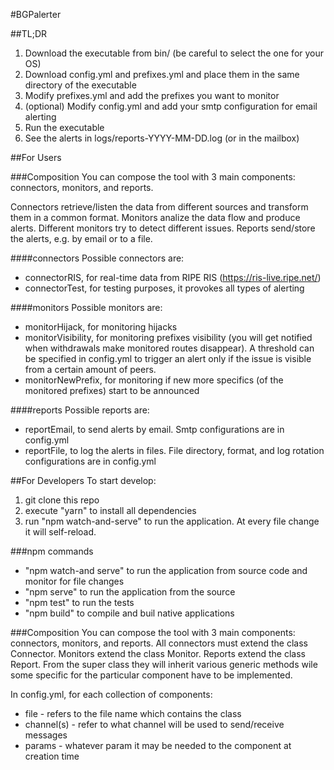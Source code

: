 #BGPalerter


##TL;DR

1. Download the executable from bin/ (be careful to select the one for your OS)
2. Download config.yml and prefixes.yml and place them in the same directory of the executable
3. Modify prefixes.yml and add the prefixes you want to monitor
4. (optional) Modify config.yml and add your smtp configuration for email alerting
5. Run the executable
6. See the alerts in logs/reports-YYYY-MM-DD.log (or in the mailbox)

##For Users

###Composition
You can compose the tool with 3 main components: connectors, monitors, and reports.

Connectors retrieve/listen the data from different sources and transform them in a common format.
Monitors analize the data flow and produce alerts. Different monitors try to detect different issues.
Reports send/store the alerts, e.g. by email or to a file.

####connectors
Possible connectors are:
* connectorRIS, for real-time data from RIPE RIS (https://ris-live.ripe.net/)
* connectorTest, for testing purposes, it provokes all types of alerting

####monitors
Possible monitors are:
* monitorHijack, for monitoring hijacks
* monitorVisibility, for monitoring prefixes visibility (you will get notified when withdrawals make monitored routes disappear). A threshold can be specified in config.yml to trigger an alert only if the issue is visible from a certain amount of peers.
* monitorNewPrefix, for monitoring if new more specifics (of the monitored prefixes) start to be announced

####reports
Possible reports are:
* reportEmail, to send alerts by email. Smtp configurations are in config.yml
* reportFile, to log the alerts in files. File directory, format, and log rotation configurations are in config.yml

##For Developers
To start develop:
1. git clone this repo
2. execute "yarn" to install all dependencies
3. run "npm watch-and-serve" to run the application. At every file change it will self-reload.

###npm commands
* "npm watch-and serve" to run the application from source code and monitor for file changes
* "npm serve" to run the application from the source
* "npm test" to run the tests
* "npm build" to compile and buil native applications

###Composition
You can compose the tool with 3 main components: connectors, monitors, and reports.
All connectors must extend the class Connector. Monitors extend the class Monitor. Reports extend the class Report.
From the super class they will inherit various generic methods wile some specific for the particular component have to be implemented.

In config.yml, for each collection of components:
* file - refers to the file name which contains the class
* channel(s) - refer to what channel will be used to send/receive messages
* params - whatever param it may be needed to the component at creation time




